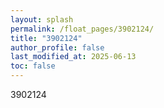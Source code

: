 ```yaml
---
layout: splash
permalink: /float_pages/3902124/
title: "3902124"
author_profile: false
last_modified_at: 2025-06-13
toc: false
---
```

 
3902124
